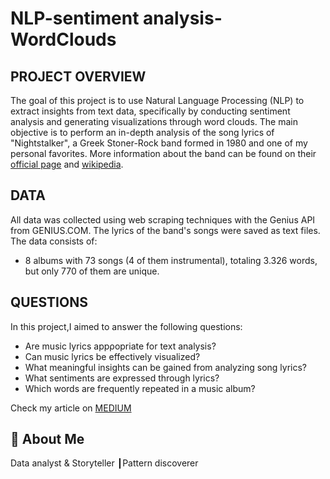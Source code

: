 
# NLP-sentiment analysis-WordClouds

## PROJECT OVERVIEW


The goal of this project is to use Natural Language Processing (NLP) to extract insights from text data, specifically by conducting sentiment analysis and generating visualizations through word clouds. The main objective is to perform an in-depth analysis of the song lyrics of "Nightstalker", a Greek Stoner-Rock band formed in 1980 and one of my personal favorites. More information about the band can be found on their [official page](https://nightstalkerband.com/) and [wikipedia](https://en.wikipedia.org/wiki/Night_Stalker).

## DATA

All data was collected using web scraping techniques with the Genius API from GENIUS.COM. The lyrics of the band's songs were saved as text files. The data consists of:

* 8 albums with 73 songs (4 of them instrumental), totaling 3.326 words, but only 770 of them are unique.

## QUESTIONS

In this project,I aimed to answer the following questions:

* Are music lyrics appροpriate for text analysis?
* Can music lyrics be effectively visualized?
* What meaningful insights can be gained from analyzing song lyrics?
* What sentiments are expressed through lyrics?
* Which words are frequently repeated in a music album?






Check my article on [MEDIUM](https://medium.com/@dimmakriss/natural-language-processing-and-sentiment-analysis-on-music-lyrics-7af53192945b)

## 🚀 About Me
Data analyst & Storyteller ┃Pattern discoverer 
